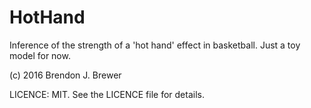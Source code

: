 HotHand
=======

Inference of the strength of a 'hot hand' effect in basketball.
Just a toy model for now.

(c) 2016 Brendon J. Brewer

LICENCE: MIT. See the LICENCE file for details.
